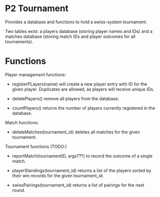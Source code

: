 P2 Tournament
=============

Provides a database and functions to hold a swiss-system tournament.

Two tables exist: a players database (storing player names and IDs) and a 
matches database (storing match IDs and player outcomes for all tournaments).

Functions
=========

Player management functions:

- registerPLayers(name) will create a new player entry with ID for the given player. Duplicates
    are allowed, as players will receive unique IDs.

- deletePlayers() remove all players from the database.

- countPlayers() returns the number of players currently registered in the database.


Match functions:

- deleteMatches(tournament_id) deletes all matches for the given tournament.

Tournament functions (TODO:)

- reportMatch(tournamentID, args???) to record the outcome of a single match.

- playerStandings(tournament_id) returns a list of the players sorted by their 
win records for the given tournament_id.

- swissPairings(tournament_id) returns a list of pairings for the next round.


